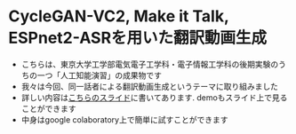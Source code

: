 # CycleGAN-VC2, Make it Talk, ESPnet2-ASRを用いた翻訳動画生成
- こちらは、東京大学工学部電気電子工学科・電子情報工学科の後期実験のうちの一つ「人工知能演習」の成果物です
- 我々は今回、同一話者による翻訳動画生成というテーマに取り組みました
- 詳しい内容は[こちらのスライド](https://docs.google.com/presentation/d/19x3D4mF2lnlS_hGi-JnrOCVlNS9QgH8cxBwck3ulSCs/edit?usp=sharing)に書いてあります. demoもスライド上で見ることができます
- 中身はgoogle colaboratory上で簡単に試すことができます
